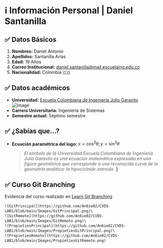 # :information_source: Información Personal | Daniel Santanilla

## :white_check_mark: Datos Básicos

1. **Nombres:** Daniel Antonio
2. **Apellidos:** Santanilla Arias
3. **Edad:** 19 Años
4. **Correo Institucional:** [daniel.santanilla@mail.escuelaing.edu.co](mailto:daniel.santanilla@mail.escuelaing.edu.co)
5. **Nacionalidad:** Colombia :colombia:

## :white_check_mark: Datos académicos

* **Universidad:** [Escuela Colombiana de Ingeniería Julio Garavito](https://www.escuelaing.edu.co/es/)\
    ![image](https://user-images.githubusercontent.com/99996670/215300944-b45011ca-4af1-4868-90a8-c7e64f592406.png)
* **Carrera Universitaria:** Ingeniería de Sistemas
* **Semestre actual:** Séptimo semestre

## :white_check_mark: ¿Sabías que...?

* **Ecuación paramétrica del logo:**
    $x = \cos^3\theta;y=\sin^3\theta$
    > _El símbolo de la Universidad Escuela Colombiana de Ingeniería Julio Garavito es una ecuación matemática expresada en una figura geométrica que corresponde a una reconocida curva de la geometría analítica: la hipocicloide astroide._ [1][1]

## :white_check_mark: Curso Git Branching

Evidencia del curso realizado en [Learn Git Branching](https://learngitbranching.js.org/?locale=es_AR)

    ![GitPrincipal](https://github.com/An6ie02/CVDS-LAB1/blob/main/Images/GitPrincipal.png)\
    ![GitRemote](https://github.com/An6ie02/CVDS-LAB1/blob/main/Images/GitRemoto.png)\
    ![PropietiesPrincipal](https://github.com/An6ie02/CVDS-LAB1/blob/main/Images/PropietiesGitPrincipal.png)\
    ![PropietiesRemote](https://github.com/An6ie02/CVDS-LAB1/blob/main/Images/PropietiesGitRemoto.png)

[1]:https://www.escuelaing.edu.co/es/la-escuela/simbolos-institucionales-de-la-escuela-colombiana-de-ingenieria-julio-garavito/ "Simbolo Institucional"

